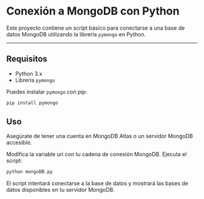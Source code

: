 # Conexión a MongoDB con Python

Este proyecto contiene un script básico para conectarse a una base de datos MongoDB utilizando la librería `pymongo` en Python.

---

## Requisitos

- Python 3.x
- Librería `pymongo`

Puedes instalar `pymongo` con pip:

```bash
pip install pymongo
```
## Uso
Asegúrate de tener una cuenta en MongoDB Atlas o un servidor MongoDB accesible.

Modifica la variable uri con tu cadena de conexión MongoDB.
Ejecuta el script:
```bash
python mongoDB.py
```
El script intentará conectarse a la base de datos y mostrará las bases de datos disponibles en tu servidor MongoDB.